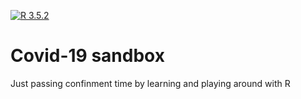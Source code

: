 [![R 3.5.2](https://img.shields.io/badge/R-%203.5.2-blue)](https://www.r-project.org/)

# Covid-19 sandbox

Just passing confinment time by learning and playing around with R
